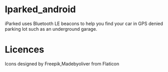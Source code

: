 # Iparked_android
iParked uses Bluetooth LE beacons to help you find your car in GPS denied parking lot such as an underground garage.




# Licences
Icons designed by Freepik,Madebyoliver from Flaticon